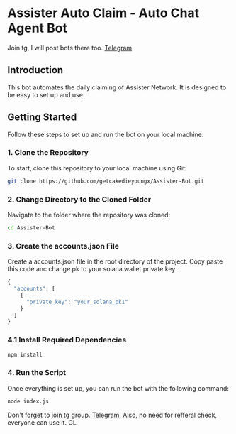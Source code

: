 # Assister Auto Claim - Auto Chat Agent Bot

Join tg, I will post bots there too.
[Telegram](https://t.me/getcakedieyoungx)

## Introduction
This bot automates the daily claiming of Assister Network. It is designed to be easy to set up and use.

## Getting Started

Follow these steps to set up and run the bot on your local machine.

### 1. Clone the Repository

To start, clone this repository to your local machine using Git:

```bash
git clone https://github.com/getcakedieyoungx/Assister-Bot.git
```

### 2. Change Directory to the Cloned Folder

Navigate to the folder where the repository was cloned:

```bash
cd Assister-Bot
```

### 3. Create the accounts.json File
Create a accounts.json file in the root directory of the project. Copy paste this code anc change pk to your solana wallet private key:

```python
{
  "accounts": [
    {
      "private_key": "your_solana_pk1"
    }
  ]
}
```

### 4.1 Install Required Dependencies
```bash
npm install
```

### 4. Run the Script
Once everything is set up, you can run the bot with the following command:

```bash
node index.js
```

Don't forget to join tg group. [Telegram](https://t.me/getcakedieyoungx), 
Also, no need for refferal check, everyone can use it.
GL

